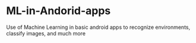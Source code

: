 # ML-in-Andorid-apps
Use of Machine Learning in basic android apps to recognize environments, classify images, and much more
